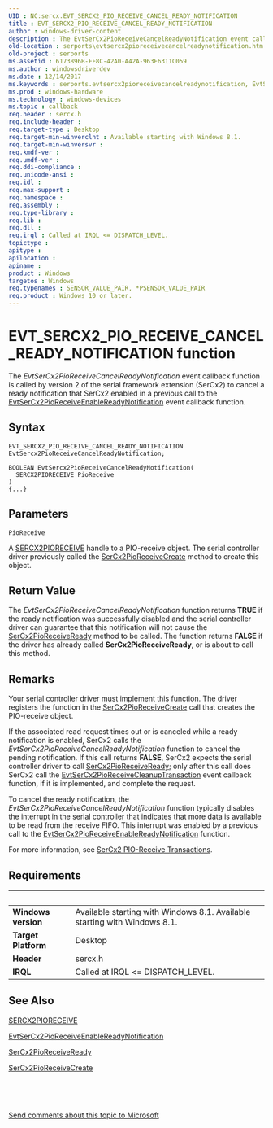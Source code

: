 ```yaml
---
UID : NC:sercx.EVT_SERCX2_PIO_RECEIVE_CANCEL_READY_NOTIFICATION
title : EVT_SERCX2_PIO_RECEIVE_CANCEL_READY_NOTIFICATION
author : windows-driver-content
description : The EvtSerCx2PioReceiveCancelReadyNotification event callback function is called by version 2 of the serial framework extension (SerCx2) to cancel a ready notification that SerCx2 enabled in a previous call to the EvtSerCx2PioReceiveEnableReadyNotification event callback function.
old-location : serports\evtsercx2pioreceivecancelreadynotification.htm
old-project : serports
ms.assetid : 6173896B-FF8C-42A0-A42A-963F6311C059
ms.author : windowsdriverdev
ms.date : 12/14/2017
ms.keywords : serports.evtsercx2pioreceivecancelreadynotification, EvtSerCx2PioReceiveCancelReadyNotification callback function [Serial Ports], EvtSerCx2PioReceiveCancelReadyNotification, EVT_SERCX2_PIO_RECEIVE_CANCEL_READY_NOTIFICATION, EVT_SERCX2_PIO_RECEIVE_CANCEL_READY_NOTIFICATION, 2/EvtSerCx2PioReceiveCancelReadyNotification
ms.prod : windows-hardware
ms.technology : windows-devices
ms.topic : callback
req.header : sercx.h
req.include-header : 
req.target-type : Desktop
req.target-min-winverclnt : Available starting with Windows 8.1.
req.target-min-winversvr : 
req.kmdf-ver : 
req.umdf-ver : 
req.ddi-compliance : 
req.unicode-ansi : 
req.idl : 
req.max-support : 
req.namespace : 
req.assembly : 
req.type-library : 
req.lib : 
req.dll : 
req.irql : Called at IRQL <= DISPATCH_LEVEL.
topictype : 
apitype : 
apilocation : 
apiname : 
product : Windows
targetos : Windows
req.typenames : SENSOR_VALUE_PAIR, *PSENSOR_VALUE_PAIR
req.product : Windows 10 or later.
---
```



# EVT_SERCX2_PIO_RECEIVE_CANCEL_READY_NOTIFICATION function
The <i>EvtSerCx2PioReceiveCancelReadyNotification</i> event callback function is called by version 2 of the serial framework extension (SerCx2) to cancel a ready notification that SerCx2 enabled in a previous call to the <a href="..\sercx\nc-sercx-evt_sercx2_pio_receive_enable_ready_notification.md">EvtSerCx2PioReceiveEnableReadyNotification</a> event callback function.

## Syntax

```
EVT_SERCX2_PIO_RECEIVE_CANCEL_READY_NOTIFICATION EvtSercx2PioReceiveCancelReadyNotification;

BOOLEAN EvtSercx2PioReceiveCancelReadyNotification(
  SERCX2PIORECEIVE PioReceive
)
{...}
```

## Parameters

`PioReceive`

A <a href="https://docs.microsoft.com/en-us/windows-hardware/drivers/serports/sercx2-object-handles">SERCX2PIORECEIVE</a> handle to a PIO-receive object. The serial controller driver previously called the <a href="..\sercx\nf-sercx-sercx2pioreceivecreate.md">SerCx2PioReceiveCreate</a> method to create this object.


## Return Value

The <i>EvtSerCx2PioReceiveCancelReadyNotification</i> function returns <b>TRUE</b> if the ready notification was successfully disabled and the serial controller driver can guarantee that this notification will not cause the <a href="..\sercx\nf-sercx-sercx2pioreceiveready.md">SerCx2PioReceiveReady</a> method to be called. The function returns <b>FALSE</b> if the driver has already called <b>SerCx2PioReceiveReady</b>, or is about to call this method.

## Remarks

Your serial controller driver must implement this function. The driver registers the function in the <a href="..\sercx\nf-sercx-sercx2pioreceivecreate.md">SerCx2PioReceiveCreate</a> call that creates the PIO-receive object.

If the associated read request times out or is canceled while a ready notification is enabled, SerCx2 calls the <i>EvtSerCx2PioReceiveCancelReadyNotification</i> function to cancel the pending notification. If this call returns <b>FALSE</b>, SerCx2 expects the serial controller driver to call <a href="..\sercx\nf-sercx-sercx2pioreceiveready.md">SerCx2PioReceiveReady</a>; only after this call does SerCx2 call the <a href="..\sercx\nc-sercx-evt_sercx2_pio_receive_cleanup_transaction.md">EvtSerCx2PioReceiveCleanupTransaction</a> event callback function, if it is implemented, and complete the request.

To cancel the ready notification, the <i>EvtSerCx2PioReceiveCancelReadyNotification</i> function typically disables the interrupt in the serial controller that indicates that more data is available to be read from the receive FIFO. This interrupt was enabled by a previous call to the <a href="..\sercx\nc-sercx-evt_sercx2_pio_receive_enable_ready_notification.md">EvtSerCx2PioReceiveEnableReadyNotification</a> function.

For more information, see <a href="https://msdn.microsoft.com/library/windows/hardware/dn265332">SerCx2 PIO-Receive Transactions</a>.

## Requirements
| &nbsp; | &nbsp; |
| ---- |:---- |
| **Windows version** | Available starting with Windows 8.1. Available starting with Windows 8.1. |
| **Target Platform** | Desktop |
| **Header** | sercx.h |
| **IRQL** | Called at IRQL <= DISPATCH_LEVEL. |

## See Also

<a href="https://docs.microsoft.com/en-us/windows-hardware/drivers/serports/sercx2-object-handles">SERCX2PIORECEIVE</a>

<a href="..\sercx\nc-sercx-evt_sercx2_pio_receive_enable_ready_notification.md">EvtSerCx2PioReceiveEnableReadyNotification</a>

<a href="..\sercx\nf-sercx-sercx2pioreceiveready.md">SerCx2PioReceiveReady</a>

<a href="..\sercx\nf-sercx-sercx2pioreceivecreate.md">SerCx2PioReceiveCreate</a>

 

 

<a href="mailto:wsddocfb@microsoft.com?subject=Documentation%20feedback [serports\serports]:%20EVT_SERCX2_PIO_RECEIVE_CANCEL_READY_NOTIFICATION callback function%20 RELEASE:%20(12/14/2017)&amp;body=%0A%0APRIVACY STATEMENT%0A%0AWe use your feedback to improve the documentation. We don't use your email address for any other purpose, and we'll remove your email address from our system after the issue that you're reporting is fixed. While we're working to fix this issue, we might send you an email message to ask for more info. Later, we might also send you an email message to let you know that we've addressed your feedback.%0A%0AFor more info about Microsoft's privacy policy, see http://privacy.microsoft.com/en-us/default.aspx." title="Send comments about this topic to Microsoft">Send comments about this topic to Microsoft</a>